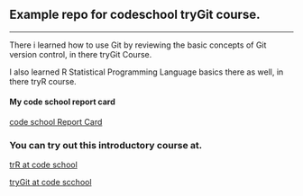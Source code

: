 ## Example repo for codeschool tryGit course.
---

There i learned how to use Git by reviewing the basic concepts of Git version control, in there tryGit Course.

I also learned R Statistical Programming Language basics there as well, in there tryR course.

#### My code school report card

<A HREF ="https://www.codeschool.com/users/247304" target="_blank"> code school Report Card</A>


### You can try out this introductory course at.

<A HREF="https://www.codeschool.com/courses/try-r" target="_blank"> trR at code school</A>

<A HREF="https://www.codeschool.com/courses/try-git" target="_blank"> tryGit at code scchool</A>
